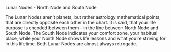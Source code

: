Lunar Nodes - North Node and South Node

The Lunar Nodes aren’t planets, but rather astrology mathematical points, that are directly opposite each other in the chart. 
It is said, that your life purpose is encoded between them - in the line between North Node and South Node. 
The South Node indicates your comfort zone, your habitual place, 
while your North Node shows life lessons and what you’re striving for in this lifetime. 
Both Lunar Nodes are almost always retrogade.